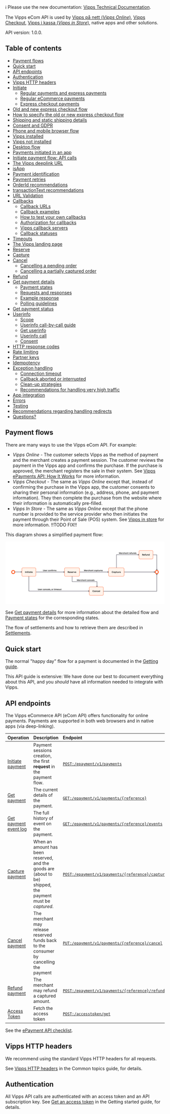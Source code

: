 <!-- START_COMMENT -->

ℹ️ Please use the new documentation:
[Vipps Technical Documentation](https://vippsas.github.io/vipps-developer-docs/).

<!-- END_COMMENT -->

The Vipps eCom API is used by
[Vipps på nett (*Vipps Online*)](https://vipps.no/produkter-og-tjenester/bedrift/ta-betalt-paa-nett/ta-betalt-paa-nett/),
[Vipps Checkout](https://vipps.no/produkter-og-tjenester/bedrift/ta-betalt-paa-nett/vipps-checkout/),
[Vipps i kassa (*Vipps in Store*)](https://vipps.no/produkter-og-tjenester/bedrift/ta-betalt-i-butikk/vipps-i-kassa/),
native apps and other solutions.

API version: 1.0.0.

<!-- START_TOC -->

## Table of contents

- [Payment flows](#payment-flows)
- [Quick start](#quick-start)
- [API endpoints](#api-endpoints)   
- [Authentication](#authentication)
- [Vipps HTTP headers](#vipps-http-headers)
- [Initiate](#initiate)
  - [Regular payments and express payments](#regular-payments-and-express-payments)
  - [Regular eCommerce payments](#regular-ecommerce-payments)
  - [Express checkout payments](#express-checkout-payments)
 - [Old and new express checkout flow](#old-and-new-express-checkout-flow)
 - [How to specify the old or new express checkout flow](#how-to-specify-the-old-or-new-express-checkout-flow)
 - [Shipping and static shipping details](#shipping-and-static-shipping-details)
 - [Consent and GDPR](#consent-and-gdpr)
  - [Phone and mobile browser flow](#phone-and-mobile-browser-flow)
 - [Vipps installed](#vipps-installed)
 - [Vipps not installed](#vipps-not-installed)
  - [Desktop flow](#desktop-flow)
  - [Payments initiated in an app](#payments-initiated-in-an-app)
  - [Initiate payment flow: API calls](#initiate-payment-flow-api-calls)
  - [The Vipps deeplink URL](#the-vipps-deeplink-url)
 - [isApp](#isapp)
  - [Payment identification](#payment-identification)
  - [Payment retries](#payment-retries)
  - [OrderId recommendations](#orderid-recommendations)
  - [transactionText recommendations](#transactiontext-recommendations)
  - [URL Validation](#url-validation)
- [Callbacks](#callbacks)
  - [Callback URLs](#callback-urls)
  - [Callback examples](#callback-examples)
  - [How to test your own callbacks](#how-to-test-your-own-callbacks)
  - [Authorization for callbacks](#authorization-for-callbacks)
  - [Vipps callback servers](#vipps-callback-servers)
  - [Callback statuses](#callback-statuses)
- [Timeouts](#timeouts)
- [The Vipps landing page](#the-vipps-landing-page)
- [Reserve](#reserve)
- [Capture](#capture)
- [Cancel](#cancel)
  - [Cancelling a pending order](#cancelling-a-pending-order)
  - [Cancelling a partially captured order](#cancelling-a-partially-captured-order)
- [Refund](#refund)
- [Get payment details](#get-payment-details)
  - [Payment states](#payment-states)
  - [Requests and responses](#requests-and-responses)
  - [Example response](#example-response)
  - [Polling guidelines](#polling-guidelines)
- [Get payment status](#get-payment-status)
- [Userinfo](#userinfo)
  - [Scope](#scope)
  - [Userinfo call-by-call guide](#userinfo-call-by-call-guide)
  - [Get userinfo](#get-userinfo)
  - [Userinfo call](#userinfo-call)
  - [Consent](#consent)
- [HTTP response codes](#http-response-codes)
- [Rate limiting](#rate-limiting)
- [Partner keys](#partner-keys)
- [Idempotency](#idempotency)
- [Exception handling](#exception-handling)
  - [Connection timeout](#connection-timeout)
  - [Callback aborted or interrupted](#callback-aborted-or-interrupted)
  - [Clean-up strategies](#clean-up-strategies)
  - [Recommendations for handling very high traffic](#recommendations-for-handling-very-high-traffic)
- [App integration](#app-integration)
- [Errors](#errors)
- [Testing](#testing)
- [Recommendations regarding handling redirects](#recommendations-regarding-handling-redirects)
- [Questions?](#questions)

<!-- END_TOC -->

## Payment flows

There are many ways to use the Vipps eCom API. For example:

* *Vipps Online* - The customer selects Vipps as the method
  of payment and the merchant creates a payment session. The customer reviews
  the payment in the Vipps app and confirms the purchase. If the purchase is 
  approved, the merchant registers the sale in their system. See
  [Vipps ePayments API: How It Works](vipps-epayments-api-howitworks.md) for more information.
* *Vipps Checkout* - The same as *Vipps Online* except that, instead of
  confirming the purchase in the Vipps app, the customer consents to sharing
  their personal information (e.g., address, phone, and payment information).
  They then complete the purchase from the website where their information is
  automatically pre-filled.
* *Vipps In Store* - The same as *Vipps Online* except that
  the phone number is provided to the service provider who then initiates the
  payment through their Point of Sale (POS) system. See
  [Vipps in store](vipps-in-store-image.pnghowitworks.md) for more information. !!TODO FIX!!

This diagram shows a simplified payment flow:

![Vipps payment flow chart](images/flow-diagram.png)

See [Get payment details](#get-payment-details) for more information about
the detailed flow and [Payment states](#payment-states) for the corresponding
states.

The flow of settlements and how to retrieve them are described in
[Settlements](https://vippsas.github.io/vipps-developer-docs/docs/vipps-developers/settlements/).

## Quick start

The normal "happy day" flow for a payment is documented in the
[Getting guide](getting-started.md).

This API guide is extensive: We have done our best to document everything about
this API, and you *should* have all information needed to integrate with Vipps.

## API endpoints

The Vipps eCommerce API (eCom API) offers functionality for online payments.
Payments are supported in both web browsers and in native apps (via deep-linking).

Operation|Description| Endpoint
:--- |:--- |:--- |
[Initiate payment](api-guide/create-payment.md) | Payment sessions creation, the first **request** in the payment flow.| [`POST:/epayment/v1/payments`](https://vippsas.github.io/vipps-developer-docs/api/epayment#tag/CreatePayments/operation/createPayment)
[Get payment](./api-guide/queries/get-payment.md) | The current details of the payment.  | [`GET:/epayment/v1/payments/{reference}`](https://vippsas.github.io/vipps-developer-docs/api/epayment#tag/QueryPayments/operation/getPayment)
[Get payment event log](./api-guide/queries/get-payment-event-log.md) | The full history of event on the payment.  | [`GET:/epayment/v1/payments/{reference}/events`](https://vippsas.github.io/vipps-developer-docs/api/epayment#tag/QueryPayments/operation/getPaymentEventLog)
[Capture payment](api-guide/modifications/capture.md) | When an amount has been reserved, and the goods are (about to be) shipped, the payment must be *captured*. | [`POST:/epayment/v1/payments/{reference}/capture`](https://vippsas.github.io/vipps-developer-docs/api/ecom#tag/Vipps-eCom-API/operation/capturePaymentUsingPOST)
[Cancel payment](api-guide/modifications/cancel.md) | The merchant may release reserved funds back to the consumer by cancelling the payment | [`PUT:/epayment/v1/payments/{reference}/cancel`](https://vippsas.github.io/vipps-developer-docs/api/ecom#tag/Vipps-eCom-API/operation/cancelPaymentRequestUsingPUT)
[Refund payment](api-guide/modifications/refund.md) | The merchant may refund a captured amount. | [`POST:/epayment/v1/payments/{reference}/refund`](https://vippsas.github.io/vipps-developer-docs/api/ecom#tag/Vipps-eCom-API/operation/refundPaymentUsingPOST)
[Access Token](https://vippsas.github.io/vipps-developer-docs/docs/vipps-developers/vipps-getting-started#get-an-access-token) | Fetch the access token | [`POST:/accesstoken/get`](https://vippsas.github.io/vipps-developer-docs/api/ecom#tag/Authorization-Service/operation/fetchAuthorizationTokenUsingPost)

See the
[ePayment API checklist](vipps-epyment-api-checklist.md).

## Vipps HTTP headers

We recommend using the standard Vipps HTTP headers for all requests.

See [Vipps HTTP headers](https://vippsas.github.io/vipps-developer-docs/docs/vipps-developers/common-topics/http-headers)
in the Common topics guide, for details.

## Authentication

All Vipps API calls are authenticated with an access token and an API subscription key.
See
[Get an access token](https://vippsas.github.io/vipps-developer-docs/docs/vipps-developers/vipps-getting-started#get-an-access-token)
in the Getting started guide, for details.
